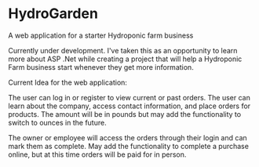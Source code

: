# HydroGarden
A web application for a starter Hydroponic farm business

Currently under development. I've taken this as an opportunity to learn more about ASP .Net while creating a project that will help a Hydroponic Farm business 
start whenever they get more information. 


Current Idea for the web application:

The user can log in or register to view current or past orders. The user can learn about the company, access contact information, and place orders for
products. The amount will be in pounds but may add the functionality to switch to ounces in the future. 

The owner or employee will access the orders through their login and can mark them as complete. May add the functionality to complete a purchase online, 
but at this time orders will be paid for in person. 
